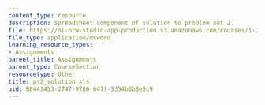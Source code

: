 ```yaml
---
content_type: resource
description: Spreadsheet component of solution to problem set 2.
file: https://ol-ocw-studio-app-production.s3.amazonaws.com/courses/1-224j-carrier-systems-fall-2003/8644345327479786647f5354b3b8e5c9_ps2_solution.xls
file_type: application/msword
learning_resource_types:
- Assignments
parent_title: Assignments
parent_type: CourseSection
resourcetype: Other
title: ps2_solution.xls
uid: 86443453-2747-9786-647f-5354b3b8e5c9
---
```

